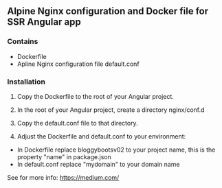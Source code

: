 ## Alpine Nginx configuration and Docker file for SSR Angular app
### Contains
  - Dockerfile
  - Apline Nginx configuration file default.conf

### Installation
1) Copy the Dockerfile to the root of your Angular project.
2) In the root of your Angular project, create a directory nginx/conf.d
3) Copy the default.conf file to that directory.

4) Adjust the Dockerfile and default.conf to your environment: 
  - In Dockerfile replace bloggybootsv02 to your project name, this is the property "name" in package.json 
  - In default.conf replace "mydomain" to your domain name

See for more info: https://medium.com/

